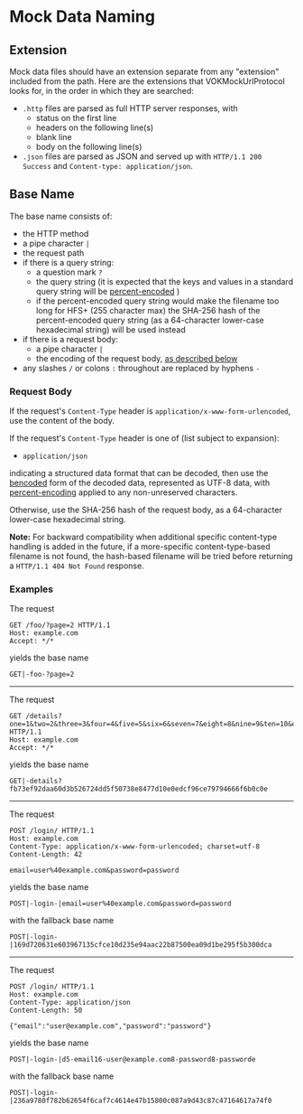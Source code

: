 # Mock Data Naming

## Extension

Mock data files should have an extension separate from any "extension" included from the path.  Here are the extensions that VOKMockUrlProtocol looks for, in the order in which they are searched:

- `.http` files are parsed as full HTTP server responses, with
    -  status on the first line
    -  headers on the following line(s)
    -  blank line
    -  body on the following line(s)
- `.json` files are parsed as JSON and served up with `HTTP/1.1 200 Success` and `Content-type: application/json`.

## Base Name

The base name consists of:

- the HTTP method
- a pipe character `|`
- the request path
- if there is a query string:
	- a question mark `?`
	- the query string (it is expected that the keys and values in a standard query string will be [percent-encoded](http://en.wikipedia.org/wiki/Percent-encoding) )
    - if the percent-encoded query string would make the filename too long for HFS+ (255 character max) the SHA-256 hash of the percent-encoded query string (as a 64-character lower-case hexadecimal string) will be used instead
- if there is a request body:
	- a pipe character `|`
	- the encoding of the request body, [as described below](#request-body)
- any slashes `/` or colons `:` throughout are replaced by hyphens `-`

### Request Body

If the request's `Content-Type` header is `application/x-www-form-urlencoded`, use the content of the body.

If the request's `Content-Type` header is one of (list subject to expansion):

- `application/json`

indicating a structured data format that can be decoded, then use the [bencoded](http://en.wikipedia.org/wiki/Bencode) form of the decoded data, represented as UTF-8 data, with [percent-encoding](http://en.wikipedia.org/wiki/Percent-encoding) applied to any non-unreserved characters.

Otherwise, use the SHA-256 hash of the request body, as a 64-character lower-case hexadecimal string.

**Note:** For backward compatibility when additional specific content-type handling is added in the future, if a more-specific content-type-based filename is not found, the hash-based filename will be tried before returning a `HTTP/1.1 404 Not Found` response.

### Examples

The request

```
GET /foo/?page=2 HTTP/1.1
Host: example.com
Accept: */*

```

yields the base name
```
GET|-foo-?page=2
```

---

The request

```
GET /details?one=1&two=2&three=3&four=4&five=5&six=6&seven=7&eight=8&nine=9&ten=10&eleven=11&twelve=12&thirteen=13&fourteen=14&fifteen=15&sixteen=16&seventeen=17&eighteen=18&nineteen=19&twenty=20&twentyone=21&twntytwo=22&twentythree=23&twentyfour=24&twentyfive=25" HTTP/1.1
Host: example.com
Accept: */*

```

yields the base name
```
GET|-details?fb73ef92daa60d3b526724dd5f50738e8477d10e0edcf96ce79794666f6b0c0e
```

---

The request

```
POST /login/ HTTP/1.1
Host: example.com
Content-Type: application/x-www-form-urlencoded; charset=utf-8
Content-Length: 42

email=user%40example.com&password=password
```

yields the base name
```
POST|-login-|email=user%40example.com&password=password
```
with the fallback base name
```
POST|-login-|169d720631e603967135cfce10d235e94aac22b87500ea09d1be295f5b300dca
```

---

The request

```
POST /login/ HTTP/1.1
Host: example.com
Content-Type: application/json
Content-Length: 50

{"email":"user@example.com","password":"password"}
```

yields the base name
```
POST|-login-|d5-email16-user@example.com8-password8-passworde
```
with the fallback base name
```
POST|-login-|236a9780f782b62654f6caf7c4614e47b15800c087a9d43c87c47164617a74f0
```

